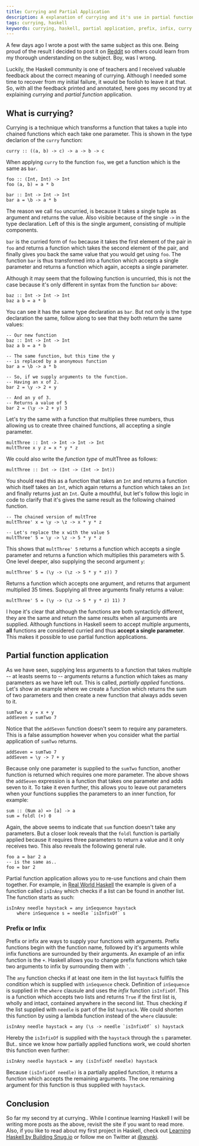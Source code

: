 ```yaml
---
title: Currying and Partial Application
description: A explanation of currying and it's use in partial function application.
tags: currying, haskell
keywords: currying, haskell, partial application, prefix, infix, curry
---
```


A few days ago I wrote a post with the same subject as this one. Being proud
of the result I decided to post it on [Reddit] so others could learn from my
thorough understanding on the subject. Boy, was I wrong.

Luckily, the Haskell community is one of teachers and I received valuable
feedback about the correct meaning of currying. Although I needed some time to
recover from my initial failure, it would be foolish to leave it at that. So,
with all the feedback printed and annotated, here goes my second try at
explaining _currying_ and _partial function_ application.

## What is currying?

Currying is a technique which transforms a function that takes a tuple into
chained functions which each take one parameter. This is shown in the type
declarion of the ``curry`` function:

~~~ {.haskell}
curry :: ((a, b) -> c) -> a -> b -> c
~~~

When applying ``curry`` to the function ``foo``, we get a function which is the same as ``bar``.

~~~ {.haskell}
foo :: (Int, Int) -> Int
foo (a, b) = a * b

bar :: Int -> Int -> Int
bar a = \b -> a * b
~~~

The reason we call ``foo`` uncurried, is because it takes a single tuple as
argument and returns the value. Also visible because of the single ``->`` in
the type declaration. Left of this is the single argument, consisting of
multiple components.

``bar`` is the curried form of ``foo`` because it takes the first element of
the pair in ``foo`` and returns a function which takes the second element of
the pair, and finally gives you back the same value that you would get using
``foo``. The function ``bar`` is thus transformed into a function which
accepts a single parameter and returns a function which again, accepts a
single parameter.

Although it may seem that the following function is uncurried, this is not the
case because it's only different in syntax from the function ``bar`` above:

~~~ {.haskell}
baz :: Int -> Int -> Int
baz a b = a * b
~~~

You can see it has the same type declaration as ``bar``. But not only is the
type declaration the same, follow along to see that they both return the same
values:

~~~ {.haskell} 
-- Our new function
baz :: Int -> Int -> Int
baz a b = a * b

-- The same function, but this time the y
-- is replaced by a anonymous function
bar a = \b -> a * b

-- So, if we supply arguments to the function.
-- Having an x of 2.
bar 2 = \y -> 2 + y

-- And an y of 3.
-- Returns a value of 5
bar 2 = (\y -> 2 + y) 3
~~~

Let's try the same with a function that multiplies three numbers, thus
allowing us to create three chained functions, all accepting a single
parameter.

~~~ {.haskell}
multThree :: Int -> Int -> Int -> Int
multThree x y z = x * y * z
~~~

We could also write the _function type_ of multThree as follows:

~~~ {.haskell}
multThree :: Int -> (Int -> (Int -> Int))
~~~

You should read this as a function that takes an ``Int`` and returns a
function which itself takes an ``Int``, which again returns a function which
takes an ``Int`` and finally returns just an ``Int``. Quite a mouthful, but
let's follow this logic in code to clarify that it's gives the same result as
the following chained function.

~~~ {.haskell}
-- The chained version of multTree
multThree' x = \y -> \z -> x * y * z

-- Let's replace the x with the value 5
multThree' 5 = \y -> \z -> 5 * y * z
~~~

This shows that ``multThree' 5`` returns a function which accepts a single
parameter and returns a function which multiplies this parameters with 5. One
level deeper, also supplying the second argument ``y``:

~~~ {.haskell}
multThree' 5 = (\y -> (\z -> 5 * y * z)) 7 
~~~

Returns a function which accepts one argument, and returns that argument
multiplied 35 times. Supplying all three arguments finally returns a value:

~~~ {.haskell}
multThree' 5 = (\y -> (\z -> 5 * y * z) 11) 7
~~~

I hope it's clear that although the functions are both syntacticly different,
they are the same and return the same results when all arguments are
supplied. Although functions in Haskell seem to accept multiple arguments,
**all** functions are considered curried and thus **accept a single
parameter**. This makes it possible to use partial function applications.

## Partial function application

As we have seen, supplying less arguments to a function that takes multiple --
at leasts seems to -- arguments returns a function which takes as many
parameters as we have left out. This is called, _partially applied_
functions. Let's show an example where we create a function which returns the
sum of two parameters and then create a new function that always adds seven to
it.

~~~ {.haskell}
sumTwo x y = x + y
addSeven = sumTwo 7
~~~

Notice that the ``addSeven`` function doesn't seem to require any
parameters. This is a false assumption however when you consider what the
partial application of ``sumTwo`` returns.

~~~ {.haskell}
addSeven = sumTwo 7
addSeven = \y -> 7 + y
~~~

Because only one parameter is supplied to the ``sumTwo`` function, another
function is returned which requires one more parameter. The above shows the
``addSeven`` expression is a function that takes one parameter and adds seven
to it. To take it even further, this allows you to leave out parameters when
your functions supplies the parameters to an inner function, for example:

~~~ {.haskell}
sum :: (Num a) => [a] -> a
sum = foldl (+) 0
~~~

Again, the above seems to indicate that ``sum`` function doesn't take any
parameters. But a closer look reveals that the ``foldl`` function is partially
applied because it requires three parameters to return a value and it only
receives two. This also reveals the following general rule.

~~~ {.haskell}
foo a = bar 2 a
-- is the same as..
foo = bar 2
~~~

Partial function application allows you to re-use functions and chain them
together. For example, in [Real World Haskell] the example is given of a
function called ``isInAny`` which checks if a list can be found in another
list. The function starts as such:

~~~ {.haskell}
isInAny needle haystack = any inSequence haystack
    where inSequence s = needle `isInfixOf` s
~~~

<section class="information">

### Prefix or Infix

Prefix or infix are ways to supply your functions with arguments. Prefix
functions begin with the function name, followed by it's arguments while infix
functions are surrounded by their arguments. An example of an infix function
is the ``+``. Haskell allows you to change prefix functions which take two
arguments to infix by surrounding them with `` ` ``.

</section>

The ``any`` function checks if at least one item in the list ``haystack``
fullfils the condition which is supplied with ``inSequence`` check. Definition
of ``inSequence`` is supplied in the ``where`` clausule and uses the _infix_
function ``isInfixOf``. This is a function which accepts two lists and returns
``True`` if the first list is, wholly and intact, contained anywhere in the
second list. Thus checking if the list supplied with ``needle`` is part of the
list ``haystack``. We could shorten this function by using a lambda function
instead of the ``where`` clausule:

~~~ {.haskell}
isInAny needle haystack = any (\s -> needle `isInfixOf` s) haystack
~~~

Hereby the ``isInfixOf`` is supplied with the ``haystack`` through the ``s``
parameter. But.. since we know how partially applied functions work, we could
shorten this function even further:

~~~ {.haskell}
isInAny needle haystack = any (isInfixOf needle) haystack
~~~

Because ``(isInfixOf needle)`` is a partially applied function, it returns a
function which accepts the remaining arguments. The one remaining argument for
this function is thus supplied with ``haystack``.

## Conclusion

So far my second try at currying.. While I continue learning Haskell I will be
writing more posts as the above, revisit the site if you want to read
more. Also, if you like to read about my first project in Haskell, check out
[Learning Haskell by Building Snug.io] or follow me on Twitter at [@wunki].

[Reddit]: http://www.reddit.com/r/haskell/comments/kxdh7/curry_and_its_partial_application/
[Real World Haskell]: http://www.amazon.com/dp/0596514980/?tag=wunki-20
[Learning Haskell by Building Snug.io]: /posts/2011-09-23-learning-haskell-by-building-snugio.html
[@wunki]: http://twitter.com/#!/wunki
